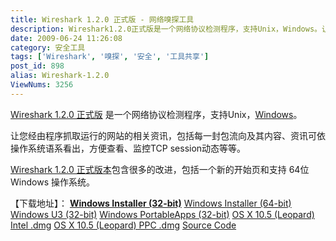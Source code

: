 ```yaml
---
title: Wireshark 1.2.0 正式版 - 网络嗅探工具
description: Wireshark1.2.0正式版是一个网络协议检测程序，支持Unix，Windows。让您经由程序抓取运行的网站的相关资讯，包括每一封包流向及其内容、资讯可依操作系统语系看出，方便查看、监控TCPsession动态等等。Wireshark1.2.0正式版本包含很多的改进，包括一个新的开始页和支持64位Windows操作系统。
date: 2009-06-24 11:26:08
category: 安全工具
tags: ['Wireshark', '嗅探', '安全', '工具共享']
post_id: 898
alias: Wireshark-1.2.0
ViewNums: 3256
---
```


[Wireshark 1.2.0 正式版](/blog/wireshark-120) 是一个网络协议检测程序，支持Unix，[Windows](/blog/deepin-litexp-windows-xp-sp3-v62)。

让您经由程序抓取运行的网站的相关资讯，包括每一封包流向及其内容、资讯可依操作系统语系看出，方便查看、监控TCP session动态等等。

[Wireshark 1.2.0 正式版本](/blog/wireshark-120)包含很多的改进，包括一个新的开始页和支持 64位 Windows 操作系统。

【下载地址】：
[**Windows Installer (32-bit)**](http://media-2.cacetech.com/wireshark/win32/wireshark-win32-1.2.0.exe)
[Windows Installer (64-bit)](http://media-2.cacetech.com/wireshark/win64/wireshark-win64-1.2.0.exe)
[Windows U3 (32-bit)](http://media-2.cacetech.com/wireshark/win32/wireshark-1.2.0.u3p)
[Windows PortableApps (32-bit)](http://media-2.cacetech.com/wireshark/win32/WiresharkPortable-1.2.0.paf.exe)
[OS X 10.5 (Leopard) Intel .dmg](http://media-2.cacetech.com/wireshark/osx/Wireshark%201.2.0%20Intel.dmg)
[OS X 10.5 (Leopard) PPC .dmg](http://media-2.cacetech.com/wireshark/osx/Wireshark%201.2.0%20PPC.dmg)
[Source Code](http://media-2.cacetech.com/wireshark/src/wireshark-1.2.0.tar.bz2)

